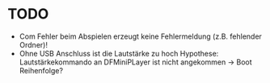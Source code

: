 TODO
====

- Com Fehler beim Abspielen erzeugt keine Fehlermeldung (z.B. fehlender Ordner)!
- Ohne USB Anschluss ist die Lautstärke zu hoch
   Hypothese: Lautstärkekommando an DFMiniPLayer ist nicht angekommen -> Boot Reihenfolge?
